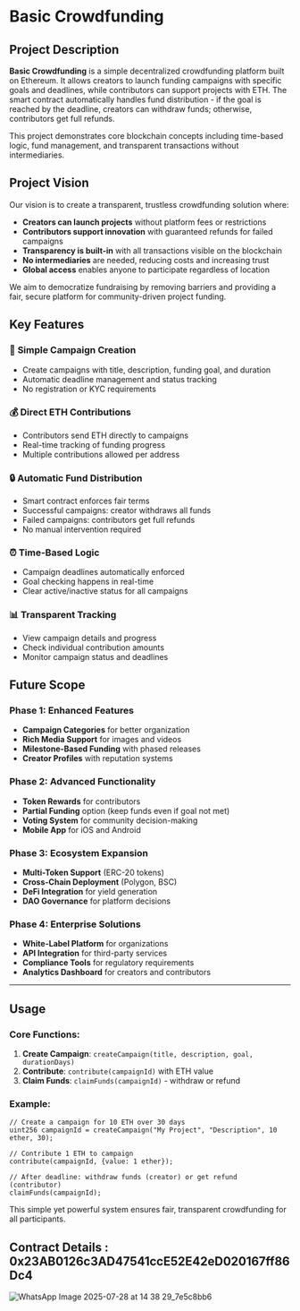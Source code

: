 # Basic Crowdfunding

## Project Description

**Basic Crowdfunding** is a simple decentralized crowdfunding platform built on Ethereum. It allows creators to launch funding campaigns with specific goals and deadlines, while contributors can support projects with ETH. The smart contract automatically handles fund distribution - if the goal is reached by the deadline, creators can withdraw funds; otherwise, contributors get full refunds.

This project demonstrates core blockchain concepts including time-based logic, fund management, and transparent transactions without intermediaries.

## Project Vision

Our vision is to create a transparent, trustless crowdfunding solution where:

- **Creators can launch projects** without platform fees or restrictions
- **Contributors support innovation** with guaranteed refunds for failed campaigns  
- **Transparency is built-in** with all transactions visible on the blockchain
- **No intermediaries** are needed, reducing costs and increasing trust
- **Global access** enables anyone to participate regardless of location

We aim to democratize fundraising by removing barriers and providing a fair, secure platform for community-driven project funding.

## Key Features

### 🚀 **Simple Campaign Creation**
- Create campaigns with title, description, funding goal, and duration
- Automatic deadline management and status tracking
- No registration or KYC requirements

### 💰 **Direct ETH Contributions**
- Contributors send ETH directly to campaigns
- Real-time tracking of funding progress
- Multiple contributions allowed per address

### 🔒 **Automatic Fund Distribution**
- Smart contract enforces fair terms
- Successful campaigns: creator withdraws all funds
- Failed campaigns: contributors get full refunds
- No manual intervention required

### ⏰ **Time-Based Logic**
- Campaign deadlines automatically enforced
- Goal checking happens in real-time
- Clear active/inactive status for all campaigns

### 📊 **Transparent Tracking**
- View campaign details and progress
- Check individual contribution amounts
- Monitor campaign status and deadlines

## Future Scope

### Phase 1: Enhanced Features
- **Campaign Categories** for better organization
- **Rich Media Support** for images and videos
- **Milestone-Based Funding** with phased releases
- **Creator Profiles** with reputation systems

### Phase 2: Advanced Functionality
- **Token Rewards** for contributors
- **Partial Funding** option (keep funds even if goal not met)
- **Voting System** for community decision-making
- **Mobile App** for iOS and Android

### Phase 3: Ecosystem Expansion
- **Multi-Token Support** (ERC-20 tokens)
- **Cross-Chain Deployment** (Polygon, BSC)
- **DeFi Integration** for yield generation
- **DAO Governance** for platform decisions

### Phase 4: Enterprise Solutions
- **White-Label Platform** for organizations
- **API Integration** for third-party services
- **Compliance Tools** for regulatory requirements
- **Analytics Dashboard** for creators and contributors

---

## Usage

### Core Functions:

1. **Create Campaign**: `createCampaign(title, description, goal, durationDays)`
2. **Contribute**: `contribute(campaignId)` with ETH value
3. **Claim Funds**: `claimFunds(campaignId)` - withdraw or refund

### Example:
```solidity
// Create a campaign for 10 ETH over 30 days
uint256 campaignId = createCampaign("My Project", "Description", 10 ether, 30);

// Contribute 1 ETH to campaign
contribute(campaignId, {value: 1 ether});

// After deadline: withdraw funds (creator) or get refund (contributor)
claimFunds(campaignId);
```

This simple yet powerful system ensures fair, transparent crowdfunding for all participants.

## Contract Details : 0x23AB0126c3AD47541ccE52E42eD020167ff86Dc4
![WhatsApp Image 2025-07-28 at 14 38 29_7e5c8bb6](https://github.com/user-attachments/assets/a0765cfd-b827-4e07-be20-ec9f9223ae6a)

